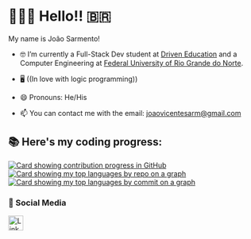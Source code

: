 # 🧑🏻‍💻 Hello!! 🇧🇷

My name is João Sarmento!

- 🤓 I’m currently a Full-Stack Dev student at <a href="https://www.driven.com.br/">Driven Education</a> and a Computer Engineering at <a href="https://www.ufrn.br//">Federal University of Rio Grande do Norte</a>. 

- 🖥 ((In love with logic programming))

- 😄 Pronouns: He/His

- 📫 You can contact me with the email: joaovicentesarm@gmail.com


## 📚 Here's my coding progress:
[![Card showing contribution progress in GitHub](http://github-profile-summary-cards.vercel.app/api/cards/profile-details?username=Joaosarm&theme=tokyonight)](#)
[![Card showing my top languages by repo on a graph](http://github-profile-summary-cards.vercel.app/api/cards/repos-per-language?username=Joaosarm&theme=tokyonight)](#)
[![Card showing my top languages by commit on a graph](http://github-profile-summary-cards.vercel.app/api/cards/most-commit-language?username=Joaosarm&theme=tokyonight)](#)

<h3> 📱 Social Media</h3> 
<a href="https://www.linkedin.com/in/joao-sarmento-da-silva/">
    <img alt="LinkedIN" width="30px" src="https://raw.githubusercontent.com/peterthehan/peterthehan/master/assets/linkedin.svg" />
 </a> 
